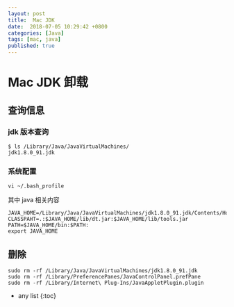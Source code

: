 ```yaml
---
layout: post
title:  Mac JDK 
date:  2018-07-05 10:29:42 +0800
categories: [Java]
tags: [mac, java]
published: true
---
```


# Mac JDK 卸载

## 查询信息

### jdk 版本查询

```
$ ls /Library/Java/JavaVirtualMachines/
jdk1.8.0_91.jdk
```

### 系统配置

```
vi ~/.bash_profile
```

其中 java 相关内容

```
JAVA_HOME=/Library/Java/JavaVirtualMachines/jdk1.8.0_91.jdk/Contents/Home
CLASSPAHT=.:$JAVA_HOME/lib/dt.jar:$JAVA_HOME/lib/tools.jar
PATH=$JAVA_HOME/bin:$PATH:
export JAVA_HOME
```

## 删除

```
sudo rm -rf /Library/Java/JavaVirtualMachines/jdk1.8.0_91.jdk
sudo rm -rf /Library/PreferencePanes/JavaControlPanel.prefPane 
sudo rm -rf /Library/Internet\ Plug-Ins/JavaAppletPlugin.plugin
```

* any list
{:toc}